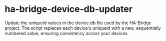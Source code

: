 # ha-bridge-device-db-updater
Update the uniqueid values in the device.db file used by the HA-Bridge project. The script replaces each device's uniqueid with a new, sequentially numbered value, ensuring consistency across your devices.
